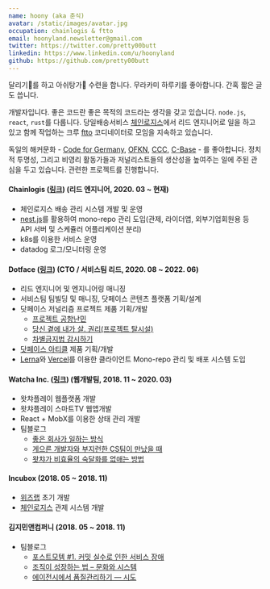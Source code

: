 ```yaml
---
name: hoony (aka 춘식)
avatar: /static/images/avatar.jpg
occupation: chainlogis & ftto
email: hoonyland.newsletter@gmail.com
twitter: https://twitter.com/pretty00butt
linkedin: https://www.linkedin.com/u/hoonyland
github: https://github.com/pretty00butt
---
```


달리기🏃를 하고 아쉬탕가🧘 수련을 합니다. 무라카미 하루키를 좋아합니다. 간혹 짧은 글도 씁니다.

개발자입니다. 좋은 코드란 좋은 목적의 코드라는 생각을 갖고 있습니다. `node.js`, `react`, `rust`를 다룹니다. 당일배송서비스 [체인로지스](https://chainlogis.com/)에서 리드 엔지니어로 일을 하고 있고 함께 작업하는 크루 [ftto](https://ftto.kr) 코디네이터로 모임을 지속하고 있습니다.

독일의 해커문화 - [Code for Germany](https://www.codefor.de/), [OFKN](https://okfn.org), [CCC](https://www.ccc.de/), [C-Base](https://www.c-base.org/) - 를 좋아합니다. 정치적 투명성, 그리고 비영리 활동가들과 저널리스트들의 생산성을 높여주는 일에 주된 관심을 두고 있습니다. 관련한 프로젝트를 진행합니다.

#### Chainlogis ([링크](https://doobalhero.kr)) (리드 엔지니어, 2020. 03 ~ 현재)

- 체인로지스 배송 관리 시스템 개발 및 운영
- [nest.js](https://nestjs.com/)를 활용하여 mono-repo 관리 도입(관제, 라이더앱, 외부기업회원용 등 API 서버 및 스케쥴러 어플리케이션 분리)
- k8s를 이용한 서비스 운영
- datadog 로그/모니터링 운영

#### Dotface ([링크](https://dotface.kr)) (CTO / 서비스팀 리드, 2020. 08 ~ 2022. 06)

- 리드 엔지니어 및 엔지니어링 매니징
- 서비스팀 팀빌딩 및 매니징, 닷페이스 콘텐츠 플랫폼 기획/설계
- 닷페이스 저널리즘 프로젝트 제품 기획/개발
  - [프로젝트 공항난민](https://dotface.kr/topics/airport-refugee)
  - [당신 곁에 내가 살. 권리(프로젝트 탈시설)](https://dotface.kr/topics/right-to-life)
  - [차별금지법 감시하기](https://dotface.kr/topics/equality-act)
- [닷페이스 아티클](https://articles.dotface.kr) 제품 기획/개발
- [Lerna](https://lerna.js.org/)와 [Vercel](https://vercel.com)를 이용한 클라이언트 Mono-repo 관리 및 배포 시스템 도입

#### Watcha Inc. ([링크](https://watcha.com)) (웹개발팀, 2018. 11 ~ 2020. 03)

- 왓챠플레이 웹플랫폼 개발
- 왓챠플레이 스마트TV 웹앱개발
- React + MobX를 이용한 상태 관리 개발
- 팀블로그
  - [좋은 회사가 일하는 방식](https://medium.com/watcha/%EC%A2%8B%EC%9D%80-%ED%9A%8C%EC%82%AC%EA%B0%80-%EC%9D%BC%ED%95%98%EB%8A%94-%EB%B0%A9%EC%8B%9D-75e6b2420e41)
  - [게으른 개발자와 부지런한 CS팀이 만났을 때](https://medium.com/watcha/%EA%B2%8C%EC%9C%BC%EB%A5%B8-%EA%B0%9C%EB%B0%9C%EC%9E%90%EC%99%80-%EB%B6%80%EC%A7%80%EB%9F%B0%ED%95%9C-cs%ED%8C%80%EC%9D%B4-%EB%A7%8C%EB%82%AC%EC%9D%84-%EB%95%8C-17d0ef60c378)
  - [왓챠가 비효율의 숙달화를 없애는 방법](https://medium.com/watcha/%EC%99%93%EC%B1%A0%EA%B0%80-%EB%B9%84%ED%9A%A8%EC%9C%A8%EC%9D%98-%EC%88%99%EB%8B%AC%ED%99%94%EB%A5%BC-%EC%97%86%EC%95%A0%EB%8A%94-%EB%B0%A9%EB%B2%95-f608e51bd09a)

#### Incubox (2018. 05 ~ 2018. 11)

- [위즈랩](https://wizlab.net/) 초기 개발
- [체인로지스](https://doobalhero.kr) 관제 시스템 개발

#### 김지민앤컴퍼니 (2018. 05 ~ 2018. 11)

- 팀블로그
  - [포스트모템 #1. 커밋 실수로 인한 서비스 장애](https://medium.com/kimjimin-company/%ED%8F%AC%EC%8A%A4%ED%8A%B8%EB%AA%A8%ED%85%9C-1-%EC%BB%A4%EB%B0%8B-%EC%8B%A4%EC%88%98%EB%A1%9C-%EC%9D%B8%ED%95%9C-%EC%84%9C%EB%B9%84%EC%8A%A4-%EC%9E%A5%EC%95%A0-f60e778680a6)
  - [조직이 성장하는 법 – 문화와 시스템](https://hoonyland.medium.com/%EC%A1%B0%EC%A7%81%EC%9D%B4-%EC%84%B1%EC%9E%A5%ED%95%98%EB%8A%94-%EB%B2%95-%EB%AC%B8%ED%99%94%EC%99%80-%EC%8B%9C%EC%8A%A4%ED%85%9C-db7730febc8)
  - [에이전시에서 품질관리하기 — 시도](https://hoonyland.medium.com/%EC%97%90%EC%9D%B4%EC%A0%84%EC%8B%9C%EC%97%90%EC%84%9C-%ED%92%88%EC%A7%88%EA%B4%80%EB%A6%AC%ED%95%98%EA%B8%B0-%EC%8B%9C%EB%8F%84-fa80608d36d5)
